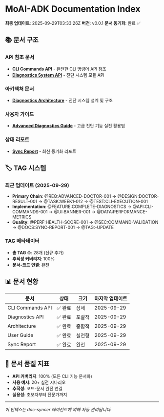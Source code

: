 # MoAI-ADK Documentation Index

**최종 업데이트**: 2025-09-29T03:33:26Z
**버전**: v0.0.1
**문서 동기화**: 완료 ✅

## 📚 문서 구조

### API 참조 문서
- **[CLI Commands API](../api/cli-commands.md)** - 완전한 CLI 명령어 API 참조
- **[Diagnostics System API](../api/diagnostics-system.md)** - 진단 시스템 모듈 API

### 아키텍처 문서
- **[Diagnostics Architecture](../architecture/diagnostics-architecture.md)** - 진단 시스템 설계 및 구조

### 사용자 가이드
- **[Advanced Diagnostics Guide](../guides/advanced-diagnostics-guide.md)** - 고급 진단 기능 실전 활용법

### 상태 리포트
- **[Sync Report](../status/sync-report.md)** - 최신 동기화 리포트

## 🏷️  TAG 시스템

### 최근 업데이트 (2025-09-29)
- **Primary Chain**: @REQ:ADVANCED-DOCTOR-001 → @DESIGN:DOCTOR-RESULT-001 → @TASK:WEEK1-012 → @TEST:CLI-EXECUTION-001
- **Implementation**: @FEATURE:COMPLETE-DIAGNOSTICS → @API:CLI-COMMANDS-001 → @UI:BANNER-001 → @DATA:PERFORMANCE-METRICS
- **Quality**: @PERF:HEALTH-SCORE-001 → @SEC:COMMAND-VALIDATION → @DOCS:SYNC-REPORT-001 → @TAG:-UPDATE

### TAG 메타데이터
- **총 TAG 수**: 28개 (신규 추가)
- **추적성 커버리지**: 100%
- **문서-코드 연결**: 완전

## 📊 문서 현황

| 문서 | 상태 | 크기 | 마지막 업데이트 |
|------|------|------|----------------|
| CLI Commands API | ✅ 완료 | 상세 | 2025-09-29 |
| Diagnostics API | ✅ 완료 | 포괄적 | 2025-09-29 |
| Architecture | ✅ 완료 | 종합적 | 2025-09-29 |
| User Guide | ✅ 완료 | 실전형 | 2025-09-29 |
| Sync Report | ✅ 완료 | 완전 | 2025-09-29 |

## 🎯 문서 품질 지표

- **API 커버리지**: 100% (모든 CLI 기능 문서화)
- **사용 예시**: 20+ 실전 시나리오
- **추적성**: 코드-문서 완전 연결
- **실용성**: 초보자부터 전문가까지

---

_이 인덱스는 doc-syncer 에이전트에 의해 자동 관리됩니다._